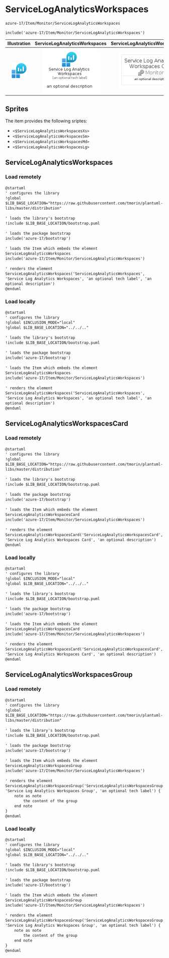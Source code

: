 # ServiceLogAnalyticsWorkspaces


```text
azure-17/Item/Monitor/ServiceLogAnalyticsWorkspaces
```

```text
include('azure-17/Item/Monitor/ServiceLogAnalyticsWorkspaces')
```



| Illustration | ServiceLogAnalyticsWorkspaces | ServiceLogAnalyticsWorkspacesCard | ServiceLogAnalyticsWorkspacesGroup |
| :---: | :---: | :---: | :---: |
| ![illustration for Illustration](../../../azure-17/Item/Monitor/ServiceLogAnalyticsWorkspaces.png) | ![illustration for ServiceLogAnalyticsWorkspaces](../../../azure-17/Item/Monitor/ServiceLogAnalyticsWorkspaces.Local.png) | ![illustration for ServiceLogAnalyticsWorkspacesCard](../../../azure-17/Item/Monitor/ServiceLogAnalyticsWorkspacesCard.Local.png) | ![illustration for ServiceLogAnalyticsWorkspacesGroup](../../../azure-17/Item/Monitor/ServiceLogAnalyticsWorkspacesGroup.Local.png) |



## Sprites
The item provides the following sriptes:

- `<$ServiceLogAnalyticsWorkspacesXs>`
- `<$ServiceLogAnalyticsWorkspacesSm>`
- `<$ServiceLogAnalyticsWorkspacesMd>`
- `<$ServiceLogAnalyticsWorkspacesLg>`





## ServiceLogAnalyticsWorkspaces

### Load remotely
```plantuml
@startuml
' configures the library
!global $LIB_BASE_LOCATION="https://raw.githubusercontent.com/tmorin/plantuml-libs/master/distribution"

' loads the library's bootstrap
!include $LIB_BASE_LOCATION/bootstrap.puml

' loads the package bootstrap
include('azure-17/bootstrap')

' loads the Item which embeds the element ServiceLogAnalyticsWorkspaces
include('azure-17/Item/Monitor/ServiceLogAnalyticsWorkspaces')

' renders the element
ServiceLogAnalyticsWorkspaces('ServiceLogAnalyticsWorkspaces', 'Service Log Analytics Workspaces', 'an optional tech label', 'an optional description')
@enduml
```

### Load locally
```plantuml
@startuml
' configures the library
!global $INCLUSION_MODE="local"
!global $LIB_BASE_LOCATION="../../.."

' loads the library's bootstrap
!include $LIB_BASE_LOCATION/bootstrap.puml

' loads the package bootstrap
include('azure-17/bootstrap')

' loads the Item which embeds the element ServiceLogAnalyticsWorkspaces
include('azure-17/Item/Monitor/ServiceLogAnalyticsWorkspaces')

' renders the element
ServiceLogAnalyticsWorkspaces('ServiceLogAnalyticsWorkspaces', 'Service Log Analytics Workspaces', 'an optional tech label', 'an optional description')
@enduml
```

## ServiceLogAnalyticsWorkspacesCard

### Load remotely
```plantuml
@startuml
' configures the library
!global $LIB_BASE_LOCATION="https://raw.githubusercontent.com/tmorin/plantuml-libs/master/distribution"

' loads the library's bootstrap
!include $LIB_BASE_LOCATION/bootstrap.puml

' loads the package bootstrap
include('azure-17/bootstrap')

' loads the Item which embeds the element ServiceLogAnalyticsWorkspacesCard
include('azure-17/Item/Monitor/ServiceLogAnalyticsWorkspaces')

' renders the element
ServiceLogAnalyticsWorkspacesCard('ServiceLogAnalyticsWorkspacesCard', 'Service Log Analytics Workspaces Card', 'an optional description')
@enduml
```

### Load locally
```plantuml
@startuml
' configures the library
!global $INCLUSION_MODE="local"
!global $LIB_BASE_LOCATION="../../.."

' loads the library's bootstrap
!include $LIB_BASE_LOCATION/bootstrap.puml

' loads the package bootstrap
include('azure-17/bootstrap')

' loads the Item which embeds the element ServiceLogAnalyticsWorkspacesCard
include('azure-17/Item/Monitor/ServiceLogAnalyticsWorkspaces')

' renders the element
ServiceLogAnalyticsWorkspacesCard('ServiceLogAnalyticsWorkspacesCard', 'Service Log Analytics Workspaces Card', 'an optional description')
@enduml
```

## ServiceLogAnalyticsWorkspacesGroup

### Load remotely
```plantuml
@startuml
' configures the library
!global $LIB_BASE_LOCATION="https://raw.githubusercontent.com/tmorin/plantuml-libs/master/distribution"

' loads the library's bootstrap
!include $LIB_BASE_LOCATION/bootstrap.puml

' loads the package bootstrap
include('azure-17/bootstrap')

' loads the Item which embeds the element ServiceLogAnalyticsWorkspacesGroup
include('azure-17/Item/Monitor/ServiceLogAnalyticsWorkspaces')

' renders the element
ServiceLogAnalyticsWorkspacesGroup('ServiceLogAnalyticsWorkspacesGroup', 'Service Log Analytics Workspaces Group', 'an optional tech label') {
    note as note
        the content of the group
    end note
}
@enduml
```

### Load locally
```plantuml
@startuml
' configures the library
!global $INCLUSION_MODE="local"
!global $LIB_BASE_LOCATION="../../.."

' loads the library's bootstrap
!include $LIB_BASE_LOCATION/bootstrap.puml

' loads the package bootstrap
include('azure-17/bootstrap')

' loads the Item which embeds the element ServiceLogAnalyticsWorkspacesGroup
include('azure-17/Item/Monitor/ServiceLogAnalyticsWorkspaces')

' renders the element
ServiceLogAnalyticsWorkspacesGroup('ServiceLogAnalyticsWorkspacesGroup', 'Service Log Analytics Workspaces Group', 'an optional tech label') {
    note as note
        the content of the group
    end note
}
@enduml
```

